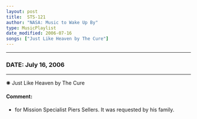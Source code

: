 ```yaml
---
layout: post
title:  STS-121
author: "NASA: Music to Wake Up By"
type: MusicPlaylist
date_modified: 2006-07-16
songs: ["Just Like Heaven by The Cure"]
---
```


----
### DATE: July 16, 2006
----
✺ Just Like Heaven by The Cure

#### Comment:
* for Mission Specialist Piers Sellers. It was requested by his family.



<br/>
<center>
	<a target="_blank"
	   href="https://twitter.com/intent/tweet?hashtags=Space,NASA,Playlist,NASAWakeupCalls,SpaceProgram&text={{ page.author}}, '{{ page.songs.first }}' {{ page.title }}, {{ page.date | date: '%B %d, %Y' }}. {{ site.url }}{{ page.url }} @nasawakeupcalls">
	   <i class="fab fa-twitter" alt="Tweet this page" style="font-size: 1.3em;"></i>
	</a>
	&nbsp; 	<i class="fas fa-user-astronaut" style="font-size: 1.5em;"></i> &nbsp;
    <a type="amzn" search="'Just Like Heaven by The Cure'" category="popular music">
        <i class="fab fa-amazon" style="font-size: 1.3em;"></i>
    </a>
</center>
